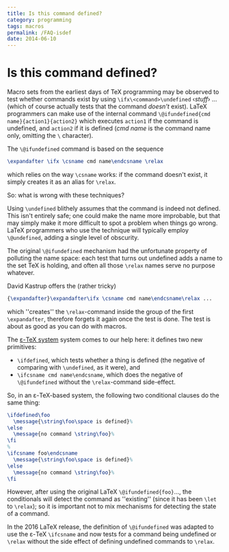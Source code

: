 ```yaml
---
title: Is this command defined?
category: programming
tags: macros
permalink: /FAQ-isdef
date: 2014-06-10
---
```


# Is this command defined?

Macro sets from the earliest days of TeX programming may be
observed to test whether commands exist by using
`\ifx\<command>\undefined` &lsaquo;_stuff_&rsaquo; &hellip;
(which of course actually tests that the command _doesn't_
exist).  LaTeX programmers can make use of the internal command
  `\@ifundefined{cmd name}{action1}{action2}`
which executes `action1` if the command is undefined, and
`action2` if it is defined
(_cmd name_ is the command name only, omitting the `\` character).

The `\@ifundefined` command is based on the sequence
```latex
\expandafter \ifx \csname cmd name\endcsname \relax
```
which relies on the way `\csname` works: if the command doesn't
exist, it simply creates it as an alias for `\relax`.

So: what is wrong with these techniques?

Using `\undefined` blithely assumes that the command is indeed not
defined.  This isn't entirely safe; one could make the name more
improbable, but that may simply make it more difficult to spot a
problem when things go wrong.  LaTeX programmers who use the
technique will typically employ `\@undefined`, adding a single
level of obscurity.

The original `\@ifundefined` mechanism had the unfortunate property of
polluting the name space: each test that turns out undefined adds a
name to the set TeX is holding, and often all those `\relax`
names serve no purpose whatever. 

David Kastrup offers the (rather tricky)
```latex
{\expandafter}\expandafter\ifx \csname cmd name\endcsname\relax ...
```
which ''creates'' the `\relax`-command inside the group of the first
`\expandafter`, therefore forgets it again once the test is done.
The test is about as good as you can do with macros.

The [&epsilon;-TeX system](/FAQ-etex) system comes to our help here: it
defines two new primitives:
  

-  `\ifdefined`, which tests whether a thing is defined (the
    negative of comparing with `\undefined`, as it were), and
-  `\ifcsname cmd name\endcsname`, which does the
    negative of `\@ifundefined` without the `\relax`-command
    side-effect.

So, in an &epsilon;-TeX-based system, the following two conditional clauses do
the same thing:
```latex
\ifdefined\foo
  \message{\string\foo\space is defined}%
\else
  \message{no command \string\foo}%
\fi
%
\ifcsname foo\endcsname
  \message{\string\foo\space is defined}%
\else
  \message{no command \string\foo}%
\fi
```
However, after using the original LaTeX
`\@ifundefined{foo}`&hellip;, the conditionals will detect the
command as ''existing'' (since it has been `\let` to `\relax`);
so it is important not to mix mechanisms for detecting the state of a
command.

In the 2016 LaTeX release, the definition of `\@ifundefined` was adapted
to use the &epsilon;-TeX `\ifcsname` and now tests for a command being undefined or `\relax`
without the side effect of defining undefined commands to `\relax`.
